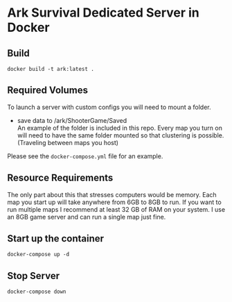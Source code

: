 # Ark Survival Dedicated Server in Docker
## Build
```
docker build -t ark:latest .
```
## Required Volumes
To launch a server with custom configs you will need to mount a folder.
* save data to /ark/ShooterGame/Saved  
An example of the folder is included in this repo. Every map you turn on will need to have the same folder mounted so that clustering is possible. (Traveling between maps you host)

Please see the `docker-compose.yml` file for an example.  

## Resource Requirements
The only part about this that stresses computers would be memory. Each map you start up will take anywhere from 6GB to 8GB to run. If you want to run multiple maps I recommend at least 32 GB of RAM on your system. I use an 8GB game server and can run a single map just fine. 

## Start up the container
```
docker-compose up -d
```

## Stop Server
```
docker-compose down
```

